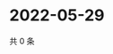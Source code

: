 # 2022-05-29

共 0 条

<!-- BEGIN WEIBO -->
<!-- 最后更新时间 Sun May 29 2022 08:26:24 GMT+0800 (China Standard Time) -->

<!-- END WEIBO -->
